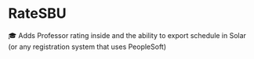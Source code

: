 # RateSBU
🎓 Adds Professor rating inside and the ability to export schedule in Solar (or any registration system that uses PeopleSoft)
